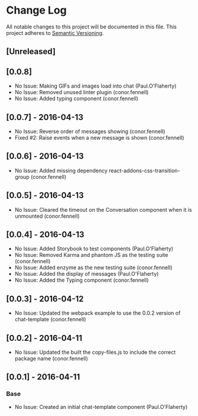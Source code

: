 # Change Log
All notable changes to this project will be documented in this file.
This project adheres to [Semantic Versioning](http://semver.org/).

## [Unreleased]

## [0.0.8]
- No Issue: Making GIFs and images load into chat (Paul.O'Flaherty)
- No Issue: Removed unused linter plugin (conor.fennell)
- No Issue: Added typing component (conor.fennell)

## [0.0.7] - 2016-04-13
- No Issue: Reverse order of messages showing (conor.fennell)
- Fixed #2: Raise events when a new message is shown (conor.fennell)

## [0.0.6] - 2016-04-13
- No Issue: Added missing dependency react-addons-css-transition-group (conor.fennell)

## [0.0.5] - 2016-04-13
- No Issue: Cleared the timeout on the Conversation component when it is unmounted (conor.fennell)

## [0.0.4] - 2016-04-13
- No Issue: Added Storybook to test components (Paul.O'Flaherty)
- No Issue: Removed Karma and phantom JS as the testing suite (conor.fennell)
- No Issue: Added enzyme as the new testing suite (conor.fennell)
- No Issue: Added the display of messages (Paul.O'Flaherty)
- No Issue: Added the Typing component (conor.fennell)

## [0.0.3] - 2016-04-12
- No Issue: Updated the webpack example to use the 0.0.2 version of chat-template (conor.fennell)

## [0.0.2] - 2016-04-11
- No Issue: Updated the built the copy-files.js to include the correct package name (conor.fennell)

## [0.0.1] - 2016-04-11
### Base
- No Issue: Created an initial chat-template component (Paul.O'Flaherty)

